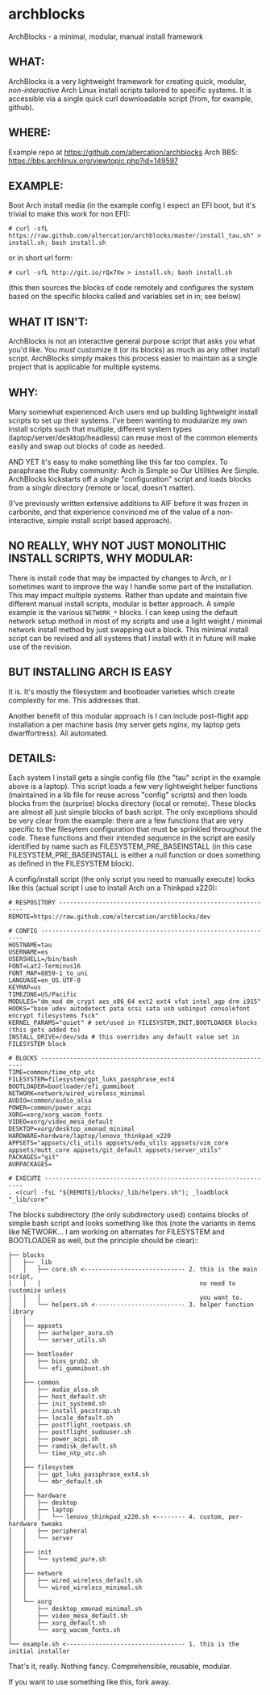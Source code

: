 archblocks
==========

ArchBlocks - a minimal, modular, manual install framework

## WHAT:

ArchBlocks is a very lightweight framework for creating quick, modular, *non-interactive* Arch Linux install scripts tailored to specific systems. It is accessible via a single quick curl downloadable script (from, for example, github).

## WHERE:

Example repo at https://github.com/altercation/archblocks
Arch BBS: https://bbs.archlinux.org/viewtopic.php?id=149597

## EXAMPLE:

Boot Arch install media (in the example config I expect an EFI boot, but it's trivial to make this work for non EFI):

    # curl -sfL https://raw.github.com/altercation/archblocks/master/install_tau.sh" > install.sh; bash install.sh

or in short url form:

    # curl -sfL http://git.io/rQx7Xw > install.sh; bash install.sh

(this then sources the blocks of code remotely and configures the system based on the specific blocks called and variables set in in; see below)

## WHAT IT ISN'T:

ArchBlocks is not an interactive general purpose script that asks you what you'd like. You *must* customize it (or its blocks) as much as any other install script. ArchBlocks simply makes this process easier to maintain as a single project that is applicable for multiple systems.

## WHY:

Many somewhat experienced Arch users end up building lightweight install scripts to set up their systems. I've been wanting to modularize my own install scripts such that multiple, different system types (laptop/server/desktop/headless) can reuse most of the common elements easily and swap out blocks of code as needed.

AND YET it's easy to make something like this far too complex. To paraphrase the Ruby community: Arch is Simple so Our Utilities Are Simple. ArchBlocks kickstarts off a *single* "configuration" script and loads blocks from a *single* directory (remote or local, doesn't matter).

(I've previously written extensive additions to AIF before it was frozen in carbonite, and that experience convinced me of the value of a non-interactive, simple install script based approach).

## NO REALLY, WHY NOT JUST MONOLITHIC INSTALL SCRIPTS, WHY MODULAR:

There is install code that may be impacted by changes to Arch, or I sometimes want to improve the way I handle some part of the installation. This may impact multiple systems. Rather than update and maintain five different manual install scripts, modular is better approach. A simple example is the various `NETWORK_*` blocks. I can keep using the default network setup method in most of my scripts and use a light weight / minimal network install method by just swapping out a block. This minimal install script can be revised and all systems that I install with it in future will make use of the revision.

## BUT INSTALLING ARCH IS EASY

It is. It's mostly the filesystem and bootloader varieties which create complexity for me. This addresses that.

Another benefit of this modular approach is I can include post-flight app installation a per machine basis (my server gets nginx, my laptop gets dwarffortress). All automated.

## DETAILS:

Each system I install gets a single config file (the "tau" script in the example above is a laptop). This script loads a few very lightweight helper functions (maintained in a lib file for reuse across "config" scripts) and then loads blocks from the (surprise) blocks directory (local or remote). These blocks are almost all just simple blocks of bash script. The only exceptions should be very clear from the example: there are a few functions that are very specific to the filesytem configuration that must be sprinkled throughout the code. These functions and their intended sequence in the script are easily identified by name such as FILESYSTEM_PRE_BASEINSTALL (in this case FILESYSTEM_PRE_BASEINSTALL is either a null function or does something as defined in the FILESYSTEM block).

A config/install script (the only script you need to manually execute) looks like this (actual script I use to install Arch on a Thinkpad x220):

    # RESPOSITORY ------------------------------------------------------------
    REMOTE=https://raw.github.com/altercation/archblocks/dev
    
    # CONFIG -----------------------------------------------------------------
    HOSTNAME=tau
    USERNAME=es
    USERSHELL=/bin/bash
    FONT=Lat2-Terminus16
    FONT_MAP=8859-1_to_uni
    LANGUAGE=en_US.UTF-8
    KEYMAP=us
    TIMEZONE=US/Pacific
    MODULES="dm_mod dm_crypt aes_x86_64 ext2 ext4 vfat intel_agp drm i915"
    HOOKS="base udev autodetect pata scsi sata usb usbinput consolefont encrypt filesystems fsck"
    KERNEL_PARAMS="quiet" # set/used in FILESYSTEM,INIT,BOOTLOADER blocks (this gets added to)
    INSTALL_DRIVE=/dev/sda # this overrides any default value set in FILESYSTEM block
    
    # BLOCKS -----------------------------------------------------------------
    TIME=common/time_ntp_utc
    FILESYSTEM=filesystem/gpt_luks_passphrase_ext4
    BOOTLOADER=bootloader/efi_gummiboot
    NETWORK=network/wired_wireless_minimal
    AUDIO=common/audio_alsa
    POWER=common/power_acpi
    XORG=xorg/xorg_wacom_fonts
    VIDEO=xorg/video_mesa_default
    DESKTOP=xorg/desktop_xmonad_minimal
    HARDWARE=hardware/laptop/lenovo_thinkpad_x220
    APPSETS="appsets/cli_utils appsets/edu_utils appsets/vim_core appsets/mutt_core appsets/git_default appsets/server_utils"
    PACKAGES="git"
    AURPACKAGES=
    
    # EXECUTE ----------------------------------------------------------------
    . <(curl -fsL "${REMOTE}/blocks/_lib/helpers.sh"); _loadblock "_lib/core"

The blocks subdirectory (the only subdirectory used) contains blocks of simple bash script and looks something like this (note the variants in items like NETWORK... I am working on alternates for FILESYSTEM and BOOTLOADER as well, but the principle should be clear)::

    ├── blocks
    │   ├── _lib
    │   │   ├── core.sh <---------------------------- 2. this is the main script,
    │   │   │                                            no need to customize unless
    │   │   │                                            you want to.
    │   │   └── helpers.sh <------------------------- 3. helper function library
    │   │
    │   ├── appsets
    │   │   ├── aurhelper_aura.sh
    │   │   └── server_utils.sh
    │   │
    │   ├── bootloader
    │   │   ├── bios_grub2.sh
    │   │   └── efi_gummiboot.sh
    │   │
    │   ├── common
    │   │   ├── audio_alsa.sh
    │   │   ├── host_default.sh
    │   │   ├── init_systemd.sh
    │   │   ├── install_pacstrap.sh
    │   │   ├── locale_default.sh
    │   │   ├── postflight_rootpass.sh
    │   │   ├── postflight_sudouser.sh
    │   │   ├── power_acpi.sh
    │   │   ├── ramdisk_default.sh
    │   │   └── time_ntp_utc.sh
    │   │
    │   ├── filesystem
    │   │   ├── gpt_luks_passphrase_ext4.sh
    │   │   └── mbr_default.sh
    │   │
    │   ├── hardware
    │   │   ├── desktop
    │   │   ├── laptop
    │   │   │   └── lenovo_thinkpad_x220.sh <-------- 4. custom, per-hardware tweaks
    │   │   ├── peripheral
    │   │   └── server
    │   │
    │   ├── init
    │   │   └── systemd_pure.sh
    │   │
    │   ├── network
    │   │   ├── wired_wireless_default.sh
    │   │   └── wired_wireless_minimal.sh
    │   │
    │   └── xorg
    │       ├── desktop_xmonad_minimal.sh
    │       ├── video_mesa_default.sh
    │       ├── xorg_default.sh
    │       └── xorg_wacom_fonts.sh
    │
    └── example.sh <--------------------------------- 1. this is the initial installer
    
That's it, really. Nothing fancy. Comprehensible, reusable, modular.

If you want to use something like this, fork away.


